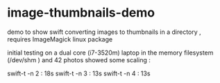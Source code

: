 # image-thumbnails-demo
demo to show swift converting images to thumbnails in a directory , requires ImageMagick linux package

initial testing on a dual core (i7-3520m) laptop in the memory filesystem (/dev/shm ) and 42 photos showed some scaling :

   swift-t -n 2 : 18s     swift-t -n 3 : 13s    swift-t -n 4 : 13s 
